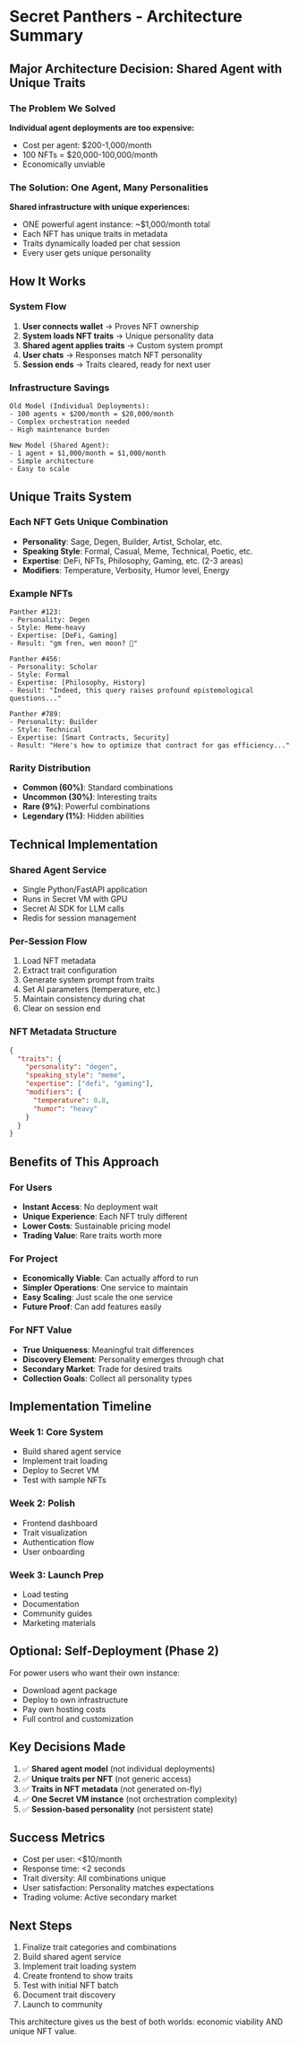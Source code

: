 # Secret Panthers - Architecture Summary

## Major Architecture Decision: Shared Agent with Unique Traits

### The Problem We Solved
**Individual agent deployments are too expensive:**
- Cost per agent: $200-1,000/month
- 100 NFTs = $20,000-100,000/month
- Economically unviable

### The Solution: One Agent, Many Personalities
**Shared infrastructure with unique experiences:**
- ONE powerful agent instance: ~$1,000/month total
- Each NFT has unique traits in metadata
- Traits dynamically loaded per chat session
- Every user gets unique personality

## How It Works

### System Flow
1. **User connects wallet** → Proves NFT ownership
2. **System loads NFT traits** → Unique personality data
3. **Shared agent applies traits** → Custom system prompt
4. **User chats** → Responses match NFT personality
5. **Session ends** → Traits cleared, ready for next user

### Infrastructure Savings
```
Old Model (Individual Deployments):
- 100 agents × $200/month = $20,000/month
- Complex orchestration needed
- High maintenance burden

New Model (Shared Agent):
- 1 agent × $1,000/month = $1,000/month
- Simple architecture
- Easy to scale
```

## Unique Traits System

### Each NFT Gets Unique Combination
- **Personality**: Sage, Degen, Builder, Artist, Scholar, etc.
- **Speaking Style**: Formal, Casual, Meme, Technical, Poetic, etc.
- **Expertise**: DeFi, NFTs, Philosophy, Gaming, etc. (2-3 areas)
- **Modifiers**: Temperature, Verbosity, Humor level, Energy

### Example NFTs
```
Panther #123:
- Personality: Degen
- Style: Meme-heavy
- Expertise: [DeFi, Gaming]
- Result: "gm fren, wen moon? 🚀"

Panther #456:
- Personality: Scholar
- Style: Formal
- Expertise: [Philosophy, History]
- Result: "Indeed, this query raises profound epistemological questions..."

Panther #789:
- Personality: Builder
- Style: Technical
- Expertise: [Smart Contracts, Security]
- Result: "Here's how to optimize that contract for gas efficiency..."
```

### Rarity Distribution
- **Common (60%)**: Standard combinations
- **Uncommon (30%)**: Interesting traits
- **Rare (9%)**: Powerful combinations
- **Legendary (1%)**: Hidden abilities

## Technical Implementation

### Shared Agent Service
- Single Python/FastAPI application
- Runs in Secret VM with GPU
- Secret AI SDK for LLM calls
- Redis for session management

### Per-Session Flow
1. Load NFT metadata
2. Extract trait configuration
3. Generate system prompt from traits
4. Set AI parameters (temperature, etc.)
5. Maintain consistency during chat
6. Clear on session end

### NFT Metadata Structure
```json
{
  "traits": {
    "personality": "degen",
    "speaking_style": "meme",
    "expertise": ["defi", "gaming"],
    "modifiers": {
      "temperature": 0.8,
      "humor": "heavy"
    }
  }
}
```

## Benefits of This Approach

### For Users
- **Instant Access**: No deployment wait
- **Unique Experience**: Each NFT truly different
- **Lower Costs**: Sustainable pricing model
- **Trading Value**: Rare traits worth more

### For Project
- **Economically Viable**: Can actually afford to run
- **Simpler Operations**: One service to maintain
- **Easy Scaling**: Just scale the one service
- **Future Proof**: Can add features easily

### For NFT Value
- **True Uniqueness**: Meaningful trait differences
- **Discovery Element**: Personality emerges through chat
- **Secondary Market**: Trade for desired traits
- **Collection Goals**: Collect all personality types

## Implementation Timeline

### Week 1: Core System
- Build shared agent service
- Implement trait loading
- Deploy to Secret VM
- Test with sample NFTs

### Week 2: Polish
- Frontend dashboard
- Trait visualization
- Authentication flow
- User onboarding

### Week 3: Launch Prep
- Load testing
- Documentation
- Community guides
- Marketing materials

## Optional: Self-Deployment (Phase 2)

For power users who want their own instance:
- Download agent package
- Deploy to own infrastructure
- Pay own hosting costs
- Full control and customization

## Key Decisions Made

1. ✅ **Shared agent model** (not individual deployments)
2. ✅ **Unique traits per NFT** (not generic access)
3. ✅ **Traits in NFT metadata** (not generated on-fly)
4. ✅ **One Secret VM instance** (not orchestration complexity)
5. ✅ **Session-based personality** (not persistent state)

## Success Metrics

- Cost per user: <$10/month
- Response time: <2 seconds
- Trait diversity: All combinations unique
- User satisfaction: Personality matches expectations
- Trading volume: Active secondary market

## Next Steps

1. Finalize trait categories and combinations
2. Build shared agent service
3. Implement trait loading system
4. Create frontend to show traits
5. Test with initial NFT batch
6. Document trait discovery
7. Launch to community

This architecture gives us the best of both worlds: economic viability AND unique NFT value.
